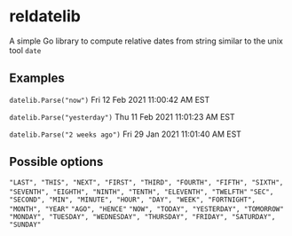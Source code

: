 # reldatelib

A simple Go library to compute relative dates from string similar to the unix tool `date`

## Examples
`datelib.Parse("now")`
Fri 12 Feb 2021 11:00:42 AM EST

`datelib.Parse("yesterday")`
Thu 11 Feb 2021 11:01:23 AM EST

`datelib.Parse("2 weeks ago")`
Fri 29 Jan 2021 11:01:40 AM EST

## Possible options
`"LAST", "THIS", "NEXT", "FIRST", "THIRD", "FOURTH", "FIFTH", "SIXTH", "SEVENTH", "EIGHTH", "NINTH", "TENTH", "ELEVENTH", "TWELFTH"`
`"SEC", "SECOND", "MIN", "MINUTE", "HOUR", "DAY", "WEEK", "FORTNIGHT", "MONTH", "YEAR"`
`"AGO", "HENCE"`
`"NOW", "TODAY", "YESTERDAY", "TOMORROW"`
`"MONDAY", "TUESDAY", "WEDNESDAY", "THURSDAY", "FRIDAY", "SATURDAY", "SUNDAY"`
